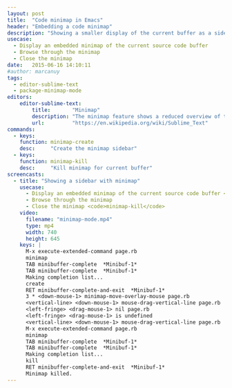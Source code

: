 ```yaml
---
layout: post
title:  "Code minimap in Emacs"
header: "Embedding a code minimap"
description: "Showing a smaller display of the current buffer as a sidebar for navigating source code by dragging the active region with the mouse."
usecase:
  - Display an embedded minimap of the current source code buffer
  - Browse through the minimap
  - Close the minimap
date:   2015-06-16 14:10:11
#author: marcanuy
tags: 
  - editor-sublime-text
  - package-minimap-mode
editors:
    editor-sublime-text:
        title:       "Minimap"
        description: "The minimap feature shows a reduced overview of the entire file in the top-right corner of the screen. The portion of the file visible in the main editor pane is highlighted and clicking or dragging in this view scrolls the editor through the file."
        url:         "https://en.wikipedia.org/wiki/Sublime_Text"
commands:
  - keys:
    function: minimap-create
    desc:     "Create the minimap sidebar"
  - keys: 
    function: minimap-kill
    desc:     "Kill minimap for current buffer"
screencasts:
  - title: "Showing a sidebar with minimap"
    usecase:   
      - Display an embedded minimap of the current source code buffer <code>M-x minimap-create</code>
      - Browse through the minimap
      - Close the minimap <code>minimap-kill</code>
    video:
      filename: "minimap-mode.mp4"
      type: mp4
      width: 740
      height: 645
    keys: |
      M-x execute-extended-command page.rb
      minimap
      TAB minibuffer-complete  *Minibuf-1*
      TAB minibuffer-complete  *Minibuf-1*
      Making completion list...
      create
      RET minibuffer-complete-and-exit  *Minibuf-1*
      3 * <down-mouse-1> minimap-move-overlay-mouse page.rb
      <vertical-line> <down-mouse-1> mouse-drag-vertical-line page.rb
      <left-fringe> <drag-mouse-1> nil page.rb
      <left-fringe> <drag-mouse-1> is undefined
      <vertical-line> <down-mouse-1> mouse-drag-vertical-line page.rb
      M-x execute-extended-command page.rb
      minimap
      TAB minibuffer-complete  *Minibuf-1*
      TAB minibuffer-complete  *Minibuf-1*
      Making completion list...
      kill
      RET minibuffer-complete-and-exit  *Minibuf-1*
      Minimap killed.
---
```

